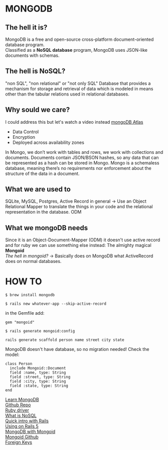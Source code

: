 # MONGODB  

## The hell it is?
MongoDB is a free and open-source cross-platform document-oriented database program.  
Classified as a **NoSQL database** program, MongoDB uses JSON-like documents with schemas.
  
  
## The hell is NoSQL?
"non SQL", "non relational" or "not only SQL"
Database that provides a mechanism for storage and retrieval of data which is modeled in means other than the tabular relations used in relational databases.

## Why sould we care?
I could address this but let's watch a video instead
[mongoDB Atlas](https://www.youtube.com/watch?v=H3P0lW94L2Q)
- Data Control
- Encryption
- Deployed across availability zones

In Mongo, we don’t work with tables and rows, we work with collections and documents. Documents contain JSON/BSON hashes, so any data that can be represented as a hash can be stored in Mongo. Mongo is a schemaless database, meaning there’s no requirements nor enforcement about the structure of the data in a document.  
  
  
## What we are used to
SQLite, MySQL, Postgres, Active Record in general -> Use an Object Relational Mapper to translate the things in your code and the relational representation in the database.
ODM 
  
  
## What we mongoDB needs
Since it is an Object-Document-Mapper (ODM) it doesn't use active record and for ruby we can use something else instead: The almighty magical **Mongoid**  
*The hell in mongoid?* -> Basically does on MongoDB what ActiveRecord does on normal databases.  
      
# HOW TO
```
$ brew install mongodb
```
```
$ rails new whatever-app --skip-active-record
```
in the Gemfile add:
```
gem "mongoid"
```

```
$ rails generate mongoid:config
```
```
rails generate scaffold person name street city state
```
MongoDB doesn't have database, so no migration needed!
Check the model:
```
class Person
  include Mongoid::Document
  field :name, type: String
  field :street, type: String
  field :city, type: String
  field :state, type: String
end
```

[Learn MongoDB](https://university.mongodb.com/)  
[Github Repo](https://github.com/mongodb)  
[Ruby driver](https://github.com/mongodb/mongo-ruby-driver)  
[What is NoSQL](https://www.mongodb.com/nosql-explained)  
[Quick intro with Rails](http://kerrizor.com/blog/2014/04/02/quick-intro-to-mongodb-in-rails)  
[Using on Rails 5](http://www.traversymedia.com/using-mongodb-ruby-rails-5/)  
[MongoDB with Mongoid](http://ianthro.com/using-mongodb-with-rails)  
[Mongoid Github](https://github.com/mongodb/mongoid)  
[Foreign Keys](https://stackoverflow.com/questions/17475913/foreign-keys-and-mongoid)  
